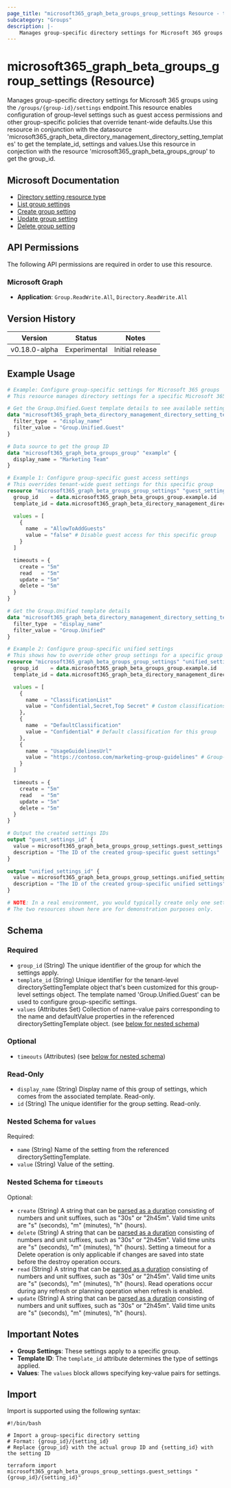 ```yaml
---
page_title: "microsoft365_graph_beta_groups_group_settings Resource - terraform-provider-microsoft365"
subcategory: "Groups"
description: |-
    Manages group-specific directory settings for Microsoft 365 groups using the /groups/{group-id}/settings endpoint.This resource enables configuration of group-level settings such as guest access permissions and other group-specific policies that override tenant-wide defaults.Use this resource in conjunction with the datasource 'microsoft365_graph_beta_directory_management_directory_setting_templates' to get the template_id, settings and values.Use this resource in conjection with the resource 'microsoft365_graph_beta_groups_group' to get the group_id.
---
```


# microsoft365_graph_beta_groups_group_settings (Resource)

Manages group-specific directory settings for Microsoft 365 groups using the `/groups/{group-id}/settings` endpoint.This resource enables configuration of group-level settings such as guest access permissions and other group-specific policies that override tenant-wide defaults.Use this resource in conjunction with the datasource 'microsoft365_graph_beta_directory_management_directory_setting_templates' to get the template_id, settings and values.Use this resource in conjection with the resource 'microsoft365_graph_beta_groups_group' to get the group_id.

## Microsoft Documentation

- [Directory setting resource type](https://learn.microsoft.com/en-us/graph/api/resources/directorysetting?view=graph-rest-beta)
- [List group settings](https://learn.microsoft.com/en-us/graph/api/group-list-settings?view=graph-rest-beta)
- [Create group setting](https://learn.microsoft.com/en-us/graph/api/group-post-settings?view=graph-rest-beta)
- [Update group setting](https://learn.microsoft.com/en-us/graph/api/directorysetting-update?view=graph-rest-beta)
- [Delete group setting](https://learn.microsoft.com/en-us/graph/api/directorysetting-delete?view=graph-rest-beta)

## API Permissions

The following API permissions are required in order to use this resource.

### Microsoft Graph

- **Application**: `Group.ReadWrite.All`, `Directory.ReadWrite.All`

## Version History

| Version | Status | Notes |
|---------|--------|-------|
| v0.18.0-alpha | Experimental | Initial release |

## Example Usage

```terraform
# Example: Configure group-specific settings for Microsoft 365 groups
# This resource manages directory settings for a specific Microsoft 365 group

# Get the Group.Unified.Guest template details to see available settings
data "microsoft365_graph_beta_directory_management_directory_setting_templates" "group_unified_guest" {
  filter_type  = "display_name"
  filter_value = "Group.Unified.Guest"
}

# Data source to get the group ID
data "microsoft365_graph_beta_groups_group" "example" {
  display_name = "Marketing Team"
}

# Example 1: Configure group-specific guest access settings
# This overrides tenant-wide guest settings for this specific group
resource "microsoft365_graph_beta_groups_group_settings" "guest_settings" {
  group_id    = data.microsoft365_graph_beta_groups_group.example.id
  template_id = data.microsoft365_graph_beta_directory_management_directory_setting_templates.group_unified_guest.directory_setting_templates[0].id

  values = [
    {
      name  = "AllowToAddGuests"
      value = "false" # Disable guest access for this specific group
    }
  ]

  timeouts = {
    create = "5m"
    read   = "5m"
    update = "5m"
    delete = "5m"
  }
}

# Get the Group.Unified template details
data "microsoft365_graph_beta_directory_management_directory_setting_templates" "group_unified" {
  filter_type  = "display_name"
  filter_value = "Group.Unified"
}

# Example 2: Configure group-specific unified settings
# This shows how to override other group settings for a specific group
resource "microsoft365_graph_beta_groups_group_settings" "unified_settings" {
  group_id    = data.microsoft365_graph_beta_groups_group.example.id
  template_id = data.microsoft365_graph_beta_directory_management_directory_setting_templates.group_unified.directory_setting_templates[0].id

  values = [
    {
      name  = "ClassificationList"
      value = "Confidential,Secret,Top Secret" # Custom classifications for this group
    },
    {
      name  = "DefaultClassification"
      value = "Confidential" # Default classification for this group
    },
    {
      name  = "UsageGuidelinesUrl"
      value = "https://contoso.com/marketing-group-guidelines" # Group-specific guidelines
    }
  ]

  timeouts = {
    create = "5m"
    read   = "5m"
    update = "5m"
    delete = "5m"
  }
}

# Output the created settings IDs
output "guest_settings_id" {
  value = microsoft365_graph_beta_groups_group_settings.guest_settings.id
  description = "The ID of the created group-specific guest settings"
}

output "unified_settings_id" {
  value = microsoft365_graph_beta_groups_group_settings.unified_settings.id
  description = "The ID of the created group-specific unified settings"
}

# NOTE: In a real environment, you would typically create only one setting per template per group.
# The two resources shown here are for demonstration purposes only.
```

<!-- schema generated by tfplugindocs -->
## Schema

### Required

- `group_id` (String) The unique identifier of the group for which the settings apply.
- `template_id` (String) Unique identifier for the tenant-level directorySettingTemplate object that's been customized for this group-level settings object. The template named 'Group.Unified.Guest' can be used to configure group-specific settings.
- `values` (Attributes Set) Collection of name-value pairs corresponding to the name and defaultValue properties in the referenced directorySettingTemplate object. (see [below for nested schema](#nestedatt--values))

### Optional

- `timeouts` (Attributes) (see [below for nested schema](#nestedatt--timeouts))

### Read-Only

- `display_name` (String) Display name of this group of settings, which comes from the associated template. Read-only.
- `id` (String) The unique identifier for the group setting. Read-only.

<a id="nestedatt--values"></a>
### Nested Schema for `values`

Required:

- `name` (String) Name of the setting from the referenced directorySettingTemplate.
- `value` (String) Value of the setting.


<a id="nestedatt--timeouts"></a>
### Nested Schema for `timeouts`

Optional:

- `create` (String) A string that can be [parsed as a duration](https://pkg.go.dev/time#ParseDuration) consisting of numbers and unit suffixes, such as "30s" or "2h45m". Valid time units are "s" (seconds), "m" (minutes), "h" (hours).
- `delete` (String) A string that can be [parsed as a duration](https://pkg.go.dev/time#ParseDuration) consisting of numbers and unit suffixes, such as "30s" or "2h45m". Valid time units are "s" (seconds), "m" (minutes), "h" (hours). Setting a timeout for a Delete operation is only applicable if changes are saved into state before the destroy operation occurs.
- `read` (String) A string that can be [parsed as a duration](https://pkg.go.dev/time#ParseDuration) consisting of numbers and unit suffixes, such as "30s" or "2h45m". Valid time units are "s" (seconds), "m" (minutes), "h" (hours). Read operations occur during any refresh or planning operation when refresh is enabled.
- `update` (String) A string that can be [parsed as a duration](https://pkg.go.dev/time#ParseDuration) consisting of numbers and unit suffixes, such as "30s" or "2h45m". Valid time units are "s" (seconds), "m" (minutes), "h" (hours).

## Important Notes

- **Group Settings**: These settings apply to a specific group.
- **Template ID**: The `template_id` attribute determines the type of settings applied.
- **Values**: The `values` block allows specifying key-value pairs for settings.

## Import

Import is supported using the following syntax:

```shell
#!/bin/bash

# Import a group-specific directory setting
# Format: {group_id}/{setting_id}
# Replace {group_id} with the actual group ID and {setting_id} with the setting ID

terraform import microsoft365_graph_beta_groups_group_settings.guest_settings "{group_id}/{setting_id}"
``` 